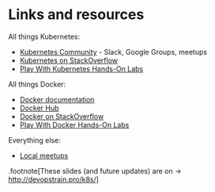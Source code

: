 # Links and resources

All things Kubernetes:

- [Kubernetes Community](https://kubernetes.io/community/) - Slack, Google Groups, meetups
- [Kubernetes on StackOverflow](https://stackoverflow.com/questions/tagged/kubernetes)
- [Play With Kubernetes Hands-On Labs](https://medium.com/@marcosnils/introducing-pwk-play-with-k8s-159fcfeb787b)

All things Docker:

- [Docker documentation](http://docs.docker.com/)
- [Docker Hub](https://hub.docker.com)
- [Docker on StackOverflow](https://stackoverflow.com/questions/tagged/docker)
- [Play With Docker Hands-On Labs](http://training.play-with-docker.com/)

Everything else:

- [Local meetups](https://www.meetup.com/)

.footnote[These slides (and future updates) are on → http://devopstrain.pro/k8s/]
